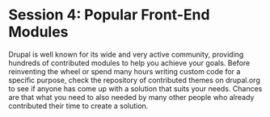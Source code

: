 # Session 4: Popular Front-End Modules

Drupal is well known for its wide and very active community, providing hundreds of contributed modules to help you achieve your goals. Before reinventing the wheel or spend many hours writing custom code for a specific purpose, check the repository of contributed themes on drupal.org to see if anyone has come up with a solution that suits your needs. Chances are that what you need to also needed by many other people who already contributed their time to create a solution.


